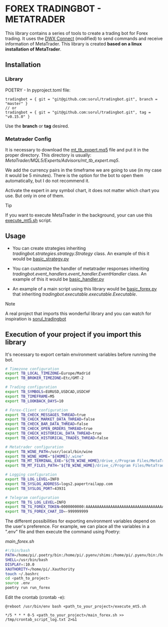 # FOREX TRADINGBOT - METATRADER

This library contains a series of tools to create a trading bot for Forex trading. It uses the [DWX Connect](https://github.com/darwinex/dwxconnect/) (modified) to send commands and receive information of MetaTrader.
This library is created **based on a linux installation of MetaTrader**.

## Installation

### Library
POETRY - In pyproject.toml file:
```
tradingbot = { git = "git@github.com:sorul/tradingbot.git", branch = "master" }
// or
tradingbot = { git = "git@github.com:sorul/tradingbot.git", tag = "v0.15.0" }
```
Use the **branch** or **tag** desired.

### Metatrader Config

It is necessary to download the [mt_tb_expert.mq5](tradingbot/mt_tb_expert.mq5) file and put it in the proper directory. This directory is usually: *MetaTrader/MQL5/Experts/Advisors/mt_tb_expert.mq5*.

We add the currency pairs in the timeframe we are going to use (in my case it would be 5 minutes). There is the option for the bot to open them automatically, but I do not recommend it.

Activate the expert in any symbol chart, it does not matter which chart you use. But only in one of them.

> [!TIP]
> If you want to execute MetaTrader in the background, your can use this [execute_mt5.sh](https://github.com/sorul/sorul_tradingbot/blob/master/scripts/execute_mt5.sh) script.


## Usage

- You can create strategies inheriting *tradingbot.strategies.strategy.Strategy* class. An example of this it would be [basic_strategy.py](tradingbot/strategies/basic_strategy.py)

- You can customize the handler of metatrader responses inheriting *tradingbot.event_handlers.event_handler.EventHandler* class. An example of this it would be [basic_handler.py](tradingbot/event_handlers/basic_event_handler.py)

- An example of a main script using this library would be [basic_forex.py](tradingbot/tradingbot/executable/basic_forex.py) that inheriting *tradingbot.executable.executable.Executable*.

> [!NOTE]  
> A real project that imports this wonderful library and you can watch for inspiration is [sorul_tradingbot](https://github.com/sorul/sorul_tradingbot)



## Execution of your project if you import this library

It's necessary to export certain environment variables before running the bot.

```bash
# Timezone configuration
export TB_LOCAL_TIMEZONE=Europe/Madrid
export TB_BROKER_TIMEZONE=Etc/GMT-2

# Trading configuration
export TB_SYMBOLS=EURUSD,USDCAD,USDCHF
export TB_TIMEFRAME=M5
export TB_LOOKBACK_DAYS=10

# Forex-Client configuration
export TB_CHECK_MESSAGES_THREAD=true
export TB_CHECK_MARKET_DATA_THREAD=false
export TB_CHECK_BAR_DATA_THREAD=false
export TB_CHECK_OPEN_ORDERS_THREAD=true
export TB_CHECK_HISTORICAL_DATA_THREAD=true
export TB_CHECK_HISTORICAL_TRADES_THREAD=false

# Metatrader configuration
export TB_WINE_PATH=/usr/local/bin/wine
export TB_WINE_HOME="${HOME}/.wine"
export TB_MT_TERMINAL_EXE="${TB_WINE_HOME}/drive_c/Program Files/MetaTrader/terminal.exe"
export TB_MT_FILES_PATH="${TB_WINE_HOME}/drive_c/Program Files/MetaTrader/MQL5/Files"

# Logging configuration
export TB_LOG_LEVEL=INFO
export TB_SYSLOG_ADDRESS=logs2.papertrailapp.com
export TB_SYSLOG_PORT=43931

# Telegram configuration
export TB_TG_LOG_LEVEL=INFO
export TB_TG_FOREX_TOKEN=0000000000:AAAAAAAAAAAAAAAAAAAAAAAAAAAAAAAAAAA
export TB_TG_FOREX_CHAT_ID=-999999999
```

The different possibilities for exporting environment variables depend on
the user's preference. For example, we can place all the variables in a
".env" file and then execute the command using Poetry:

*main_forex.sh*
```bash
#!/bin/bash
PATH=/home/pi/.poetry/bin:/home/pi/.pyenv/shims:/home/pi/.pyenv/bin:/home/pi/.poetry/bin:/home/pi/.pyenv/shims:/home/pi/.pyenv/bin:/home/pi/.cargo/bin:/home/pi/.poetry/bin:/home/pi/.local/bin:/usr/local/sbin:/usr/local/bin:/usr/sbin:/usr/bin:/sbin:/bin:/usr/local/games:/usr/games
SHELL=/usr/bin/bash
DISPLAY=:10.0
XAUTHORITY=/home/pi/.Xauthority
touch ~/.bashrc
cd <path_to_project>
source .env
poetry run run_forex
```

Edit the crontab (crontab -e):

```console
@reboot /usr/bin/env bash <path_to_your_project>/execute_mt5.sh

*/5 * * * 0-5 <path_to_your_project>/main_forex.sh >> /tmp/crontab_script_log.txt 2>&1
```